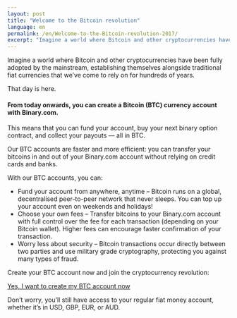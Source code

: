```yaml
---
layout: post
title: "Welcome to the Bitcoin revolution"
language: en
permalink: /en/Welcome-to-the-Bitcoin-revolution-2017/
excerpt: "Imagine a world where Bitcoin and other cryptocurrencies have been fully adopted by the mainstream, establishing themselves alongside traditional fiat currencies ..."
---
```

Imagine a world where Bitcoin and other cryptocurrencies have been fully adopted by the mainstream, establishing themselves alongside traditional fiat currencies that we’ve come to rely on for hundreds of years.

That day is here.

#### From today onwards, you can create a Bitcoin (BTC) currency account with Binary.com.

This means that you can fund your account, buy your next binary option contract, and collect your payouts –– all in BTC.

Our BTC accounts are faster and more efficient: you can transfer your bitcoins in and out of your Binary.com account without relying on credit cards and banks.

With our BTC accounts, you can:


<ul class="bullet">
<li>Fund your account from anywhere, anytime – Bitcoin runs on a global, decentralised peer-to-peer network that never sleeps. You can top up your account even on weekends and holidays!</li>
<li>Choose your own fees – Transfer bitcoins to your Binary.com account with full control over the fee for each transaction (depending on your Bitcoin wallet). Higher fees can encourage faster confirmation of your transaction.</li>
<li>Worry less about security – Bitcoin transactions occur directly between two parties and use military grade cryptography, protecting you against many types of fraud.</li>
</ul>

			
<div class="cta-lg">
	<p class="sc--center">Create your BTC account now and join the cryptocurrency revolution:</p>
	<a href="https://www.binary.com/en/user/accounts.html?utm_source=blog&utm_medium=social&utm_campaign=native_btc" class="button"><span>Yes, I want to create my BTC account now</span></a>	
</div>


Don’t worry, you’ll still have access to your regular fiat money account, whether it’s in USD, GBP, EUR, or AUD.